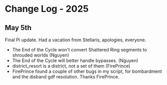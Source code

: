 # Change Log - 2025

## May 5th

Final Pi update. Had a vacation from Stellaris, apologies, everyone.

* The End of the Cycle won't convert Shattered Ring segments to shrouded worlds (Nguyen)
* The End of the Cycle will better handle bypasses. (Nguyen)
* district_resort is a district, not a set of them (FirePrince)
* FirePrince found a couple of other bugs in my script, for bombardment and the disband gdf resolution. Thanks FirePrince.